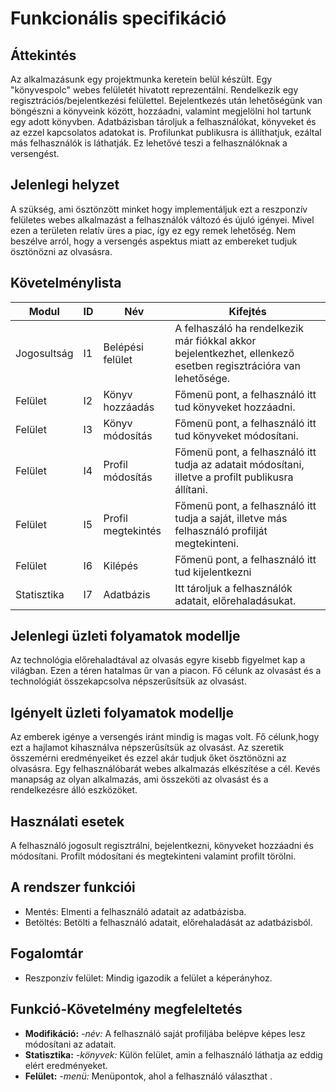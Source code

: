 # Funkcionális specifikáció

## Áttekintés

Az alkalmazásunk egy projektmunka keretein belül készült. Egy "könyvespolc" webes felületét hivatott reprezentálni. Rendelkezik egy regisztrációs/bejelentkezési felülettel. Bejelentkezés után lehetőségünk van böngészni a könyveink között, hozzáadni, valamint megjelölni hol tartunk egy adott könyvben. Adatbázisban tároljuk a felhasználókat, könyveket és az ezzel kapcsolatos adatokat is. Profilunkat publikusra is állíthatjuk, ezáltal más felhasználók is láthatják. Ez lehetővé teszi a felhasználóknak a versengést.

## Jelenlegi helyzet
A szükség, ami ösztönzött minket hogy implementáljuk ezt a reszponzív felületes webes alkalmazást a felhasználók változó és újuló igényei. Mivel ezen a területen relatív üres a piac, így ez egy remek lehetőség. Nem beszélve arról, hogy a versengés aspektus miatt az embereket tudjuk ösztönözni az olvasásra.

## Követelménylista
|    Modul    | ID |       Név          |                                                        Kifejtés                                                |
|-------------|----|--------------------|----------------------------------------------------------------------------------------------------------------|
| Jogosultság | I1 | Belépési felület   | A felhaszáló ha rendelkezik már fiókkal akkor bejelentkezhet, ellenkező esetben regisztrációra van lehetősége. |
|   Felület   | I2 | Könyv hozzáadás    | Főmenü pont, a felhasználó itt tud könyveket hozzáadni.                                                        |
|   Felület   | I3 | Könyv módosítás    | Főmenü pont, a felhasználó itt tud könyveket módosítani.                                                       |
|   Felület   | I4 | Profil módosítás   | Főmenü pont, a felhasználó itt tudja az adatait módosítani, illetve a profilt publikusra állítani.             |
|   Felület   | I5 | Profil megtekintés | Főmenü pont, a felhasználó itt tudja a saját, illetve más felhasználó profilját megtekinteni.                  |
|   Felület   | I6 | Kilépés            | Főmenü pont, a felhasználó itt tud kijelentkezni                                                               |
| Statisztika | I7 | Adatbázis          | Itt tároljuk a felhasználók adatait, előrehaladásukat.                                                         |

## Jelenlegi üzleti folyamatok modellje
Az technológia előrehaladtával az olvasás egyre kisebb figyelmet kap a világban. Ezen a téren hatalmas űr van a piacon. Fő célunk az olvasást és a technológiát összekapcsolva népszerűsítsük az olvasást.

## Igényelt üzleti folyamatok modellje
Az emberek igénye a versengés iránt mindig is magas volt. Fő célunk,hogy ezt a hajlamot kihasználva népszerűsítsük az olvasást. Az szeretik összemérni eredményeiket és ezzel akár tudjuk őket ösztönözni az olvasásra. Egy felhasználóbarát webes alkalmazás elkészítése a cél. Kevés manapság az olyan alkalmazás, ami összeköti az olvasást és a rendelkezésre álló eszközöket.

## Használati esetek
A felhasználó jogosult regisztrálni, bejelentkezni, könyveket hozzáadni és módosítani. Profilt módosítani és megtekinteni valamint profilt törölni.

## A rendszer funkciói
- Mentés: Elmenti a felhasználó adatait az adatbázisba. 
- Betöltés: Betölti a felhasználó adatait, előrehaladását az adatbázisból.

## Fogalomtár 
- Reszponzív felület: Mindig igazodik a felület a képerányhoz.

## Funkció-Követelmény megfeleltetés
- **Modifikáció:** *-név:* A felhasználó saját profiljába belépve képes lesz módosítani az adatait.
- **Statisztika:** *-könyvek:* Külön felület, amin a felhasználó láthatja az eddig elért eredményeket.
- **Felület:** *-menü:* Menüpontok, ahol a felhasználó választhat .

